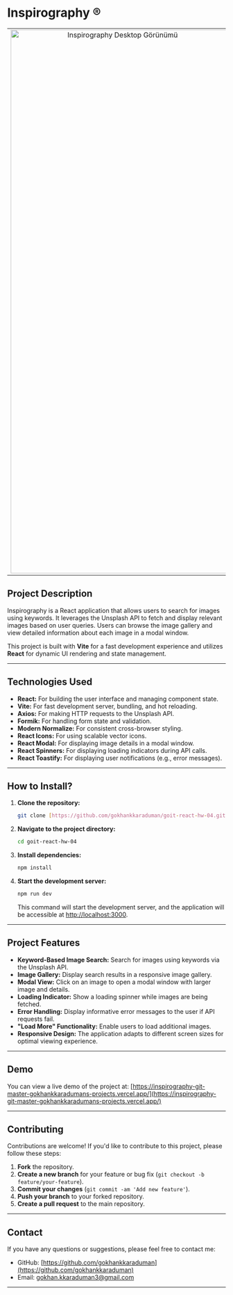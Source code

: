 # Inspirography ®

<table style="width:100%;">
  <tr>
    <td align="center" style="vertical-align: top;"><img src="./src/assets/page_Desktop.png" alt="Inspirography Desktop Görünümü" width="500" height="1250"></td>
    <td align="center" style="vertical-align: top;"><img src="./src/assets/page_Tablet.png" alt="Inspirography Tablet Görünümü" width="500" height="1250"></td>
    <td align="center" style="vertical-align: top;"><img src="./src/assets/page_Mobile.png" alt="Inspirography Mobil Görünümü" width="150" height="1250"></td>
  </tr>
</table>

## Project Description

Inspirography is a React application that allows users to search for images using keywords. It leverages the Unsplash API to fetch and display relevant images based on user queries. Users can browse the image gallery and view detailed information about each image in a modal window.

This project is built with **Vite** for a fast development experience and utilizes **React** for dynamic UI rendering and state management.

---

## Technologies Used

-   **React:** For building the user interface and managing component state.
-   **Vite:** For fast development server, bundling, and hot reloading.
-   **Axios:** For making HTTP requests to the Unsplash API.
-   **Formik:** For handling form state and validation.
-   **Modern Normalize:** For consistent cross-browser styling.
-   **React Icons:** For using scalable vector icons.
-   **React Modal:** For displaying image details in a modal window.
-   **React Spinners:** For displaying loading indicators during API calls.
-   **React Toastify:** For displaying user notifications (e.g., error messages).

---

## How to Install?

1.  **Clone the repository:**

    ```bash
    git clone [https://github.com/gokhankkaraduman/goit-react-hw-04.git]
    ```

2.  **Navigate to the project directory:**

    ```bash
    cd goit-react-hw-04
    ```

3.  **Install dependencies:**

    ```bash
    npm install
    ```

4.  **Start the development server:**

    ```bash
    npm run dev
    ```

    This command will start the development server, and the application will be accessible at [http://localhost:3000](http://localhost:3000).

---

## Project Features

-   **Keyword-Based Image Search:** Search for images using keywords via the Unsplash API.
-   **Image Gallery:** Display search results in a responsive image gallery.
-   **Modal View:** Click on an image to open a modal window with larger image and details.
-   **Loading Indicator:** Show a loading spinner while images are being fetched.
-   **Error Handling:** Display informative error messages to the user if API requests fail.
-   **"Load More" Functionality:** Enable users to load additional images.
-   **Responsive Design:** The application adapts to different screen sizes for optimal viewing experience.

---

## Demo

You can view a live demo of the project at: [https://inspirography-git-master-gokhankkaradumans-projects.vercel.app/](https://inspirography-git-master-gokhankkaradumans-projects.vercel.app/)

---

## Contributing

Contributions are welcome! If you'd like to contribute to this project, please follow these steps:

1.  **Fork** the repository.
2.  **Create a new branch** for your feature or bug fix (`git checkout -b feature/your-feature`).
3.  **Commit your changes** (`git commit -am 'Add new feature'`).
4.  **Push your branch** to your forked repository.
5.  **Create a pull request** to the main repository.

---

## Contact

If you have any questions or suggestions, please feel free to contact me:

-   GitHub: [https://github.com/gokhankkaraduman](https://github.com/gokhankkaraduman)
-   Email: gokhan.kkaraduman3@gmail.com

---
